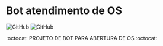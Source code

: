 # Bot atendimento de OS
![GitHub](https://img.shields.io/badge/Tarcisio%20Silva-Bot%20abertura%20OS-yellow) ![GitHub](https://img.shields.io/github/license/Tarcisio20/bot-abertura-os)

:octocat: PROJETO DE BOT PARA ABERTURA DE OS :octocat:
